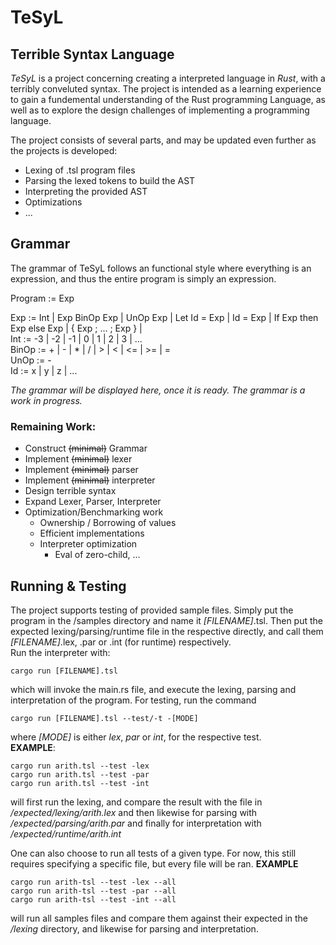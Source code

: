 # TeSyL
## **Te**rrible **Sy**ntax **L**anguage

*TeSyL* is a project concerning creating a interpreted language in *Rust*, with a terribly conveluted syntax. The project is intended as a learning experience to gain a fundemental understanding of the Rust programming Language, as well as to explore the design challenges of implementing a programming language.

The project consists of several parts, and may be updated even further as the projects is developed: 
* Lexing of .tsl program files
* Parsing the lexed tokens to build the AST
* Interpreting the provided AST
* Optimizations
* ...  

## Grammar
The grammar of TeSyL follows an functional style where everything is an expression, and thus the entire program is simply an expression.

Program := Exp

Exp := Int | Exp BinOp Exp | UnOp Exp | Let Id = Exp | Id = Exp | If Exp then Exp else Exp | { Exp ; ... ; Exp } |  
Int := -3 | -2 | -1 | 0 | 1 | 2 | 3 | ...  
BinOp := + | - | * | / | > | < | <= | >= | =  
UnOp := -  
Id := x | y | z | ...



*The grammar will be displayed here, once it is ready. The grammar is a work in progress.*

### Remaining Work:
 * Construct ~~(minimal)~~ Grammar
 * Implement ~~(minimal)~~ lexer
 * Implement ~~(minimal)~~ parser
 * Implement ~~(minimal)~~ interpreter
 * Design terrible syntax 
 * Expand Lexer, Parser, Interpreter
 * Optimization/Benchmarking work
    * Ownership / Borrowing of values
    * Efficient implementations
    * Interpreter optimization
        * Eval of zero-child, ...

## Running & Testing
The project supports testing of provided sample files. Simply put the program in the /samples directory and name it *[FILENAME]*.tsl. Then put the expected lexing/parsing/runtime file in the respective directly, and call them *[FILENAME]*.lex, .par or .int (for runtime) respectively.   
Run the interpreter with:
```
cargo run [FILENAME].tsl
```
which will invoke the main.rs file, and execute the lexing, parsing and interpretation of the program. For testing, run the command
```
cargo run [FILENAME].tsl --test/-t -[MODE]
```
where *[MODE]* is either *lex*, *par* or *int*, for the respective test.  
**EXAMPLE**: 
```
cargo run arith.tsl --test -lex 
cargo run arith.tsl --test -par
cargo run arith.tsl --test -int
```
will first run the lexing, and compare the result with the file in */expected/lexing/arith.lex* and then likewise for parsing with */expected/parsing/arith.par* and finally for interpretation with */expected/runtime/arith.int*  

One can also choose to run all tests of a given type. For now, this still requires specifying a specific file, but every file will be ran. 
**EXAMPLE**
```
cargo run arith-tsl --test -lex --all
cargo run arith-tsl --test -par --all
cargo run arith-tsl --test -int --all
```
will run all samples files and compare them against their expected in the */lexing* directory, and likewise for parsing and interpretation.